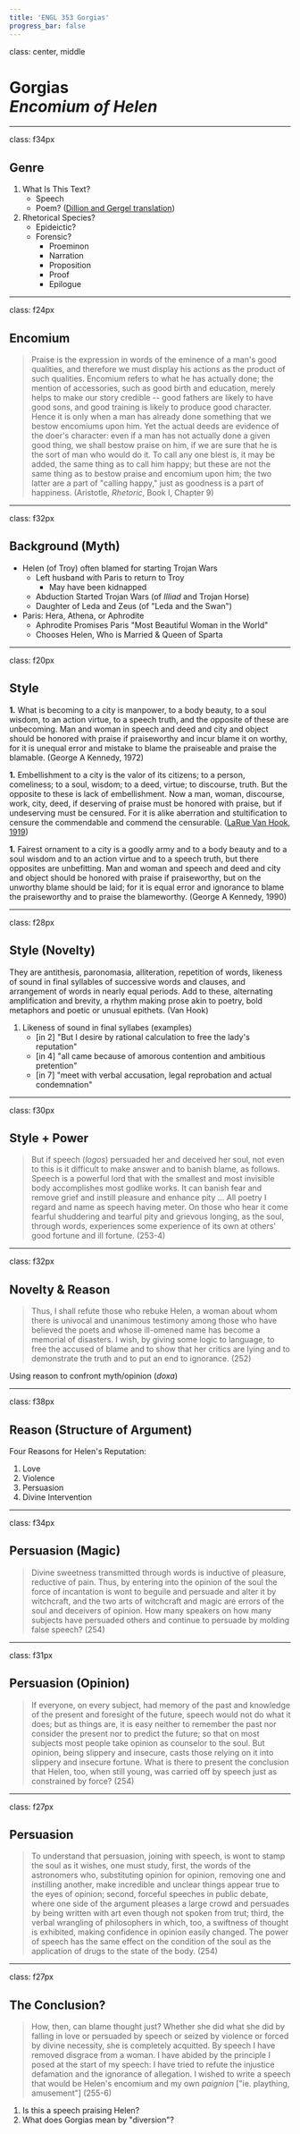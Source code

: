 ```yaml
---
title: 'ENGL 353 Gorgias'
progress_bar: false
---
```

class: center, middle

# Gorgias <br> *Encomium of Helen*

---
class: f34px

## Genre

1. What Is This Text?
	* Speech
	* Poem? ([Dillion and Gergel translation](http://www.classics.ucsb.edu/classes/cla175-s09/Gorgias.pdf))
1. Rhetorical Species?
	* Epideictic?
	* Forensic?
		* Proeminon
		* Narration
		* Proposition
		* Proof
		* Epilogue
---
class: f24px
## Encomium

> Praise is the expression in words of the eminence of a man's good qualities, and therefore we must display his actions as the product of such qualities. Encomium refers to what he has actually done; the mention of accessories, such as good birth and education, merely helps to make our story credible -- good fathers are likely to have good sons, and good training is likely to produce good character. Hence it is only when a man has already done something that we bestow encomiums upon him. Yet the actual deeds are evidence of the doer's character: even if a man has not actually done a given good thing, we shall bestow praise on him, if we are sure that he is the sort of man who would do it. To call any one blest is, it may be added, the same thing as to call him happy; but these are not the same thing as to bestow praise and encomium upon him; the two latter are a part of "calling happy," just as goodness is a part of happiness. (Aristotle, *Rhetoric*, Book I, Chapter 9)
 
---
class: f32px

## Background (Myth)

* Helen (of Troy) often blamed for starting Trojan Wars
	* Left husband with Paris to return to Troy
		* May have been kidnapped
	* Abduction Started Trojan Wars (of *Illiad* and Trojan Horse)
	* Daughter of Leda and Zeus (of "Leda and the Swan")
* Paris: Hera, Athena, or Aphrodite
	* Aphrodite Promises Paris "Most Beautiful Woman in the World"
	* Chooses Helen, Who is Married & Queen of Sparta

---
class: f20px
## Style

**1.** What is becoming to a city is manpower, to a body beauty, to a soul wisdom, to an action virtue, to a speech truth, and the opposite of these are unbecoming. Man and woman in speech and deed and city and object should be honored with praise if praiseworthy and incur blame it on worthy, for it is unequal error and mistake to blame the praiseable and praise the blamable. (George A Kennedy, 1972)

**1.** Embellishment to a city is the valor of its citizens; to a person, comeliness; to a soul, wisdom; to a deed, virtue; to discourse, truth. But the opposite to these is lack of embellishment. Now a man, woman, discourse, work, city, deed, if deserving of praise must be honored with praise, but if undeserving must be censured. For it is alike aberration and stultification to censure the commendable and commend the censurable. ([LaRue Van Hook, 1919](https://archive.org/stream/jstor-4386697/4386697_djvu.txt))

**1.** Fairest ornament to a city is a goodly army and to a body beauty and to a soul wisdom and to an action virtue and to a speech truth, but there opposites are unbefitting. Man and woman and speech and deed and city and object should be honored with praise if praiseworthy, but on the unworthy blame should be laid; for it is equal error and ignorance to blame the praiseworthy and to praise the blameworthy. (George A Kennedy, 1990)

---
class: f28px
## Style (Novelty)

They are antithesis, paronomasia, alliteration, repetition of words, likeness of sound in final syllables of successive words and clauses, and arrangement of words in nearly equal periods. Add to these, alternating amplification and brevity, a rhythm making prose akin to poetry, bold metaphors and poetic or unusual epithets. (Van Hook)

1. Likeness of sound in final syllabes (examples)
	* [in 2] "But I desire by rational calculation to free the lady's reputation"
	* [in 4] "all came because of amorous contention and ambitious pretention"
	* [in 7] "meet with verbal accusation, legal reprobation and actual condemnation"

---
class: f30px

## Style + Power

> But if speech (*logos*) persuaded her and deceived her soul, not even to this is it difficult to make answer and to banish blame, as follows. Speech is a powerful lord that with the smallest and most invisible body accomplishes most godlike works. It can banish fear and remove grief and instill pleasure and enhance pity … All poetry I regard and name as speech having meter. On those who hear it come fearful shuddering and tearful pity and grievous longing, as the soul, through words, experiences some experience of its own at others' good fortune and ill fortune. (253-4)

---
class: f32px

## Novelty & Reason

> Thus, I shall refute those who rebuke Helen, a woman about whom there is univocal and unanimous testimony among those who have believed the poets and whose ill-omened name has become a memorial of disasters. I wish, by giving some logic to language, to free the accused of blame and to show that her critics are lying and to demonstrate the truth and to put an end to ignorance. (252)

Using reason to confront myth/opinion (*doxa*)

---
class: f38px

## Reason (Structure of Argument)

Four Reasons for Helen's Reputation:

1. Love
1. Violence
1. Persuasion
1. Divine Intervention

---
class: f34px
## Persuasion (Magic)

> Divine sweetness transmitted through words is inductive of pleasure, reductive of pain. Thus, by entering into the opinion of the soul the force of incantation is wont to beguile and persuade and alter it by witchcraft, and the two arts of witchcraft and magic are errors of the soul and deceivers of opinion. How many speakers on how many subjects have persuaded others and continue to persuade by molding false speech? (254)

---
class: f31px
## Persuasion (Opinion)

> If everyone, on every subject, had memory of the past and knowledge of the present and foresight of the future, speech would not do what it does; but as things are, it is easy neither to remember the past nor consider the present nor to predict the future; so that on most subjects most people take opinion as counselor to the soul. But opinion, being slippery and insecure, casts those relying on it into slippery and insecure fortune. What is there to present the conclusion that Helen, too, when still young, was carried off by speech just as constrained by force? (254)

---
class: f27px

## Persuasion

> To understand that persuasion, joining with speech, is wont to stamp the soul as it wishes, one must study, first, the words of the astronomers who, substituting opinion for opinion, removing one and instilling another, make incredible and unclear things appear true to the eyes of opinion; second, forceful speeches in public debate, where one side of the argument pleases a large crowd and persuades by being written with art even though not spoken from trut; third, the verbal wrangling of philosophers in which, too, a swiftness of thought is exhibited, making confidence in opinion easily changed. The power of speech has the same effect on the condition of the soul as the application of drugs to the state of the body. (254)

---
class: f27px

## The Conclusion?

> How, then, can blame thought just? Whether she did what she did by falling in love or persuaded by speech or seized by violence or forced by divine necessity, she is completely acquitted. By speech I have removed disgrace from a woman. I have abided by the principle I posed at the start of my speech: I have tried to refute the injustice defamation and the ignorance of allegation. I wished to write a speech that would be Helen's encomium and my own *paignion* ["ie. plaything, amusement"] (255-6)

1. Is this a speech praising Helen?
1. What does Gorgias mean by "diversion"?